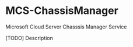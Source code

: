 MCS-ChassisManager
==================

Microsoft Cloud Server Chasssis Manager Service

[TODO] Description

